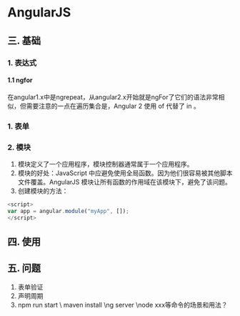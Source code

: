# AngularJS
## 三. 基础
### 1. 表达式
#### 1.1 ngfor
在angular1.x中是ngrepeat，从angular2.x开始就是ngFor了它们的语法非常相似，但需要注意的一点在遍历集合是，Angular 2 使用 of 代替了 in 。
### 1. 表单
### 2. 模块
1. 模块定义了一个应用程序，模块控制器通常属于一个应用程序。
2. 模块的好处：JavaScript 中应避免使用全局函数。因为他们很容易被其他脚本文件覆盖。AngularJS 模块让所有函数的作用域在该模块下，避免了该问题。
2. 创建模块的方法：
```javascript
<script>
var app = angular.module("myApp", []); 
</script>
```
## 四. 使用
## 五. 问题
1. 表单验证
2. 声明周期
3. npm run start \ maven install \ng server \node xxx等命令的场景和用法？